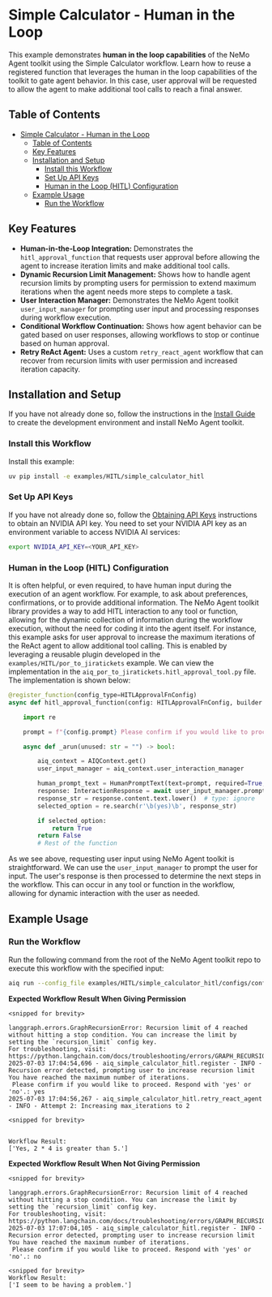 <!--
SPDX-FileCopyrightText: Copyright (c) 2025, NVIDIA CORPORATION & AFFILIATES. All rights reserved.
SPDX-License-Identifier: Apache-2.0

Licensed under the Apache License, Version 2.0 (the "License");
you may not use this file except in compliance with the License.
You may obtain a copy of the License at

http://www.apache.org/licenses/LICENSE-2.0

Unless required by applicable law or agreed to in writing, software
distributed under the License is distributed on an "AS IS" BASIS,
WITHOUT WARRANTIES OR CONDITIONS OF ANY KIND, either express or implied.
See the License for the specific language governing permissions and
limitations under the License.
-->

# Simple Calculator - Human in the Loop

This example demonstrates **human in the loop capabilities** of the NeMo Agent toolkit using the Simple Calculator workflow. Learn how to reuse a registered function that leverages the human in the loop capabilities of the toolkit to gate agent behavior. In this case, user approval will be requested to allow the agent to make additional tool calls to reach a final answer.

## Table of Contents

- [Simple Calculator - Human in the Loop](#simple-calculator---human-in-the-loop)
  - [Table of Contents](#table-of-contents)
  - [Key Features](#key-features)
  - [Installation and Setup](#installation-and-setup)
    - [Install this Workflow](#install-this-workflow)
    - [Set Up API Keys](#set-up-api-keys)
    - [Human in the Loop (HITL) Configuration](#human-in-the-loop-hitl-configuration)
  - [Example Usage](#example-usage)
    - [Run the Workflow](#run-the-workflow)

## Key Features

- **Human-in-the-Loop Integration:** Demonstrates the `hitl_approval_function` that requests user approval before allowing the agent to increase iteration limits and make additional tool calls.
- **Dynamic Recursion Limit Management:** Shows how to handle agent recursion limits by prompting users for permission to extend maximum iterations when the agent needs more steps to complete a task.
- **User Interaction Manager:** Demonstrates the NeMo Agent toolkit `user_input_manager` for prompting user input and processing responses during workflow execution.
- **Conditional Workflow Continuation:** Shows how agent behavior can be gated based on user responses, allowing workflows to stop or continue based on human approval.
- **Retry ReAct Agent:** Uses a custom `retry_react_agent` workflow that can recover from recursion limits with user permission and increased iteration capacity.


## Installation and Setup

If you have not already done so, follow the instructions in the [Install Guide](../../../docs/source/quick-start/installing.md#install-from-source) to create the development environment and install NeMo Agent toolkit.

### Install this Workflow

Install this example:

```bash
uv pip install -e examples/HITL/simple_calculator_hitl
```

### Set Up API Keys
If you have not already done so, follow the [Obtaining API Keys](../../../docs/source/quick-start/installing.md#obtaining-api-keys) instructions to obtain an NVIDIA API key. You need to set your NVIDIA API key as an environment variable to access NVIDIA AI services:

```bash
export NVIDIA_API_KEY=<YOUR_API_KEY>
```

### Human in the Loop (HITL) Configuration
It is often helpful, or even required, to have human input during the execution of an agent workflow. For example, to ask about preferences, confirmations, or to provide additional information.
The NeMo Agent toolkit library provides a way to add HITL interaction to any tool or function, allowing for the dynamic collection of information during the workflow execution, without the need for coding it
into the agent itself. For instance, this example asks for user approval to increase the maximum iterations of the ReAct agent to allow additional tool calling. This is enabled by leveraging a reusable plugin developed in the `examples/HITL/por_to_jiratickets` example. We can view the implementation in the
`aiq_por_to_jiratickets.hitl_approval_tool.py` file. The implementation is shown below:

```python
@register_function(config_type=HITLApprovalFnConfig)
async def hitl_approval_function(config: HITLApprovalFnConfig, builder: Builder):

    import re

    prompt = f"{config.prompt} Please confirm if you would like to proceed. Respond with 'yes' or 'no'."

    async def _arun(unused: str = "") -> bool:

        aiq_context = AIQContext.get()
        user_input_manager = aiq_context.user_interaction_manager

        human_prompt_text = HumanPromptText(text=prompt, required=True, placeholder="<your response here>")
        response: InteractionResponse = await user_input_manager.prompt_user_input(human_prompt_text)
        response_str = response.content.text.lower()  # type: ignore
        selected_option = re.search(r'\b(yes)\b', response_str)

        if selected_option:
            return True
        return False
        # Rest of the function
```

As we see above, requesting user input using NeMo Agent toolkit is straightforward. We can use the `user_input_manager` to prompt the user for input. The user's response is then processed to determine the next steps in the workflow.
This can occur in any tool or function in the workflow, allowing for dynamic interaction with the user as needed.

## Example Usage

### Run the Workflow

Run the following command from the root of the NeMo Agent toolkit repo to execute this workflow with the specified input:

```bash
aiq run --config_file examples/HITL/simple_calculator_hitl/configs/config-hitl.yml  --input "Is 2 * 4 greater than 5?"
```

**Expected Workflow Result When Giving Permission**

```console
<snipped for brevity>

langgraph.errors.GraphRecursionError: Recursion limit of 4 reached without hitting a stop condition. You can increase the limit by setting the `recursion_limit` config key.
For troubleshooting, visit: https://python.langchain.com/docs/troubleshooting/errors/GRAPH_RECURSION_LIMIT
2025-07-03 17:04:54,696 - aiq_simple_calculator_hitl.register - INFO - Recursion error detected, prompting user to increase recursion limit
You have reached the maximum number of iterations.
 Please confirm if you would like to proceed. Respond with 'yes' or 'no'.: yes
2025-07-03 17:04:56,267 - aiq_simple_calculator_hitl.retry_react_agent - INFO - Attempt 2: Increasing max_iterations to 2

<snipped for brevity>


Workflow Result:
['Yes, 2 * 4 is greater than 5.']
```

**Expected Workflow Result When Not Giving Permission**

```console
<snipped for brevity>

langgraph.errors.GraphRecursionError: Recursion limit of 4 reached without hitting a stop condition. You can increase the limit by setting the `recursion_limit` config key.
For troubleshooting, visit: https://python.langchain.com/docs/troubleshooting/errors/GRAPH_RECURSION_LIMIT
2025-07-03 17:07:04,105 - aiq_simple_calculator_hitl.register - INFO - Recursion error detected, prompting user to increase recursion limit
You have reached the maximum number of iterations.
 Please confirm if you would like to proceed. Respond with 'yes' or 'no'.: no

<snipped for brevity>
Workflow Result:
['I seem to be having a problem.']
```
